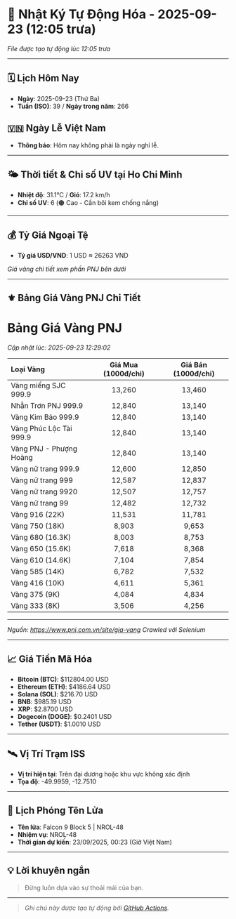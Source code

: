 # 🚀 Nhật Ký Tự Động Hóa - 2025-09-23 (12:05 trưa)

*File được tạo tự động lúc 12:05 trưa*

---
<!-- CALENDAR-MODULE -->
## 🗓️ Lịch Hôm Nay
- **Ngày**: 2025-09-23 (Thứ Ba)
- **Tuần (ISO)**: 39 / **Ngày trong năm**: 266

<!-- HOLIDAY-MODULE -->
## 🇻🇳 Ngày Lễ Việt Nam
- **Thông báo**: Hôm nay không phải là ngày nghỉ lễ.

---
<!-- WEATHER-UV-MODULE -->
## 🌤️ Thời tiết & Chỉ số UV tại Ho Chi Minh
- **Nhiệt độ**: 31.1°C / **Gió**: 17.2 km/h
- **Chỉ số UV**: 6 (🟠 Cao - Cần bôi kem chống nắng)

---
<!-- FINANCE-MODULE -->
## 💰 Tỷ Giá Ngoại Tệ
- **Tỷ giá USD/VND**: 1 USD ≈ 26263 VND

*Giá vàng chi tiết xem phần PNJ bên dưới*

---
<!-- PNJ-GOLD-MODULE -->
## ⚜️ Bảng Giá Vàng PNJ Chi Tiết

# Bảng Giá Vàng PNJ
*Cập nhật lúc: 2025-09-23 12:29:02*

| Loại Vàng | Giá Mua (1000đ/chỉ) | Giá Bán (1000đ/chỉ) |
|:---|:---:|:---:|
| Vàng miếng SJC 999.9 | 13,260 | 13,460 |
| Nhẫn Trơn PNJ 999.9 | 12,840 | 13,140 |
| Vàng Kim Bảo 999.9 | 12,840 | 13,140 |
| Vàng Phúc Lộc Tài 999.9 | 12,840 | 13,140 |
| Vàng PNJ - Phượng Hoàng | 12,840 | 13,140 |
| Vàng nữ trang 999.9 | 12,600 | 12,850 |
| Vàng nữ trang 999 | 12,587 | 12,837 |
| Vàng nữ trang 9920 | 12,507 | 12,757 |
| Vàng nữ trang 99 | 12,482 | 12,732 |
| Vàng 916 (22K) | 11,531 | 11,781 |
| Vàng 750 (18K) | 8,903 | 9,653 |
| Vàng 680 (16.3K) | 8,003 | 8,753 |
| Vàng 650 (15.6K) | 7,618 | 8,368 |
| Vàng 610 (14.6K) | 7,104 | 7,854 |
| Vàng 585 (14K) | 6,782 | 7,532 |
| Vàng 416 (10K) | 4,611 | 5,361 |
| Vàng 375 (9K) | 4,084 | 4,834 |
| Vàng 333 (8K) | 3,506 | 4,256 |

---
*Nguồn: https://www.pnj.com.vn/site/gia-vang*
*Crawled với Selenium*

---
<!-- CRYPTO-MODULE -->
## 📈 Giá Tiền Mã Hóa
- **Bitcoin (BTC)**: $112804.00 USD
- **Ethereum (ETH)**: $4186.64 USD
- **Solana (SOL)**: $216.70 USD
- **BNB**: $985.19 USD
- **XRP**: $2.8700 USD
- **Dogecoin (DOGE)**: $0.2401 USD
- **Tether (USDT)**: $1.0010 USD

---
<!-- ISS-MODULE -->
## 🛰️ Vị Trí Trạm ISS
- **Vị trí hiện tại**: Trên đại dương hoặc khu vực không xác định
- **Tọa độ**: -49.9959, -12.7510

---
<!-- LAUNCH-MODULE -->
## 🚀 Lịch Phóng Tên Lửa
- **Tên lửa**: Falcon 9 Block 5 | NROL-48
- **Nhiệm vụ**: NROL-48
- **Thời gian dự kiến**: 23/09/2025, 00:23 (Giờ Việt Nam)

---
<!-- ADVICE-MODULE -->
## 💡 Lời khuyên ngắn
> Đừng luôn dựa vào sự thoải mái của bạn.

---
<!-- FOOTER-MODULE -->
> *Ghi chú này được tạo tự động bởi [GitHub Actions](https://github.com/features/actions).*
